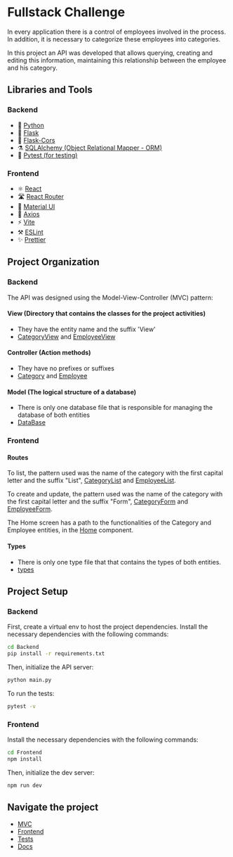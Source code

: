 # Fullstack Challenge

In every application there is a control of employees involved in the process. In addition, it is necessary to categorize these employees into categories.

In this project an API was developed that allows querying, creating and editing this information, maintaining this relationship between the employee and his category.

## Libraries and Tools

### Backend

* 🐍 [Python](https://www.python.org/)
* 🧪 [Flask](https://flask.palletsprojects.com/en/2.3.x/)
* 🧪 [Flask-Cors](https://flask-cors.readthedocs.io/en/latest/)
* ⚗️ [SQLAlchemy (Object Relational Mapper - ORM)](https://flask-sqlalchemy.palletsprojects.com/en/3.0.x/)
* 🚧 [Pytest (for testing)](https://docs.pytest.org/en/7.3.x/)

### Frontend

* ⚛️ [React](https://react.dev/)
* 🛣️ [React Router](https://reactrouter.com/en/main)
* 💅 [Material UI](https://mui.com/)
* 🛜 [Axios](https://axios-http.com/)
* ⚡️ [Vite](https://vitejs.dev/)
* ⚒️ [ESLint](https://eslint.org/)
* ✨ [Prettier](https://prettier.io/)

## Project Organization

### Backend

The API was designed using the Model-View-Controller (MVC) pattern:

#### View (Directory that contains the classes for the project activities)

* They have the entity name and the suffix 'View'
* [CategoryView](Backend/Src/View/CategoryView.py) and [EmployeeView](Backend/Src/View/EmployeeView.py)

#### Controller (Action methods)

* They have no prefixes or suffixes
* [Category](Backend/Src/Controller/Category.py) and [Employee](Backend/Src/Controller/Employee.py)

#### Model (The logical structure of a database)

* There is only one database file that is responsible for managing the database of both entities
* [DataBase](Backend/Src/Model/DataBase.py)

### Frontend

#### Routes

To list, the pattern used was the name of the category with the first capital letter and the suffix "List", [CategoryList](Frontend/src/routes/CategoryList.tsx) and [EmployeeList](Frontend/src/routes/EmployeeList.tsx).

To create and update, the pattern used was the name of the category with the first capital letter and the suffix "Form", [CategoryForm](Frontend/src/routes/CategoryForm.tsx) and [EmployeeForm](Frontend/src/routes/EmployeeForm.tsx).

The Home screen has a path to the functionalities of the Category and Employee entities, in the [Home](Frontend/src/routes/Home.tsx) component.

#### Types

* There is only one type file that that contains the types of both entities.
* [types](Frontend/src/types/types.ts)

## Project Setup

### Backend

First, create a virtual env to host the project dependencies.
Install the necessary dependencies with the following commands:

```bash
cd Backend
pip install -r requirements.txt
```

Then, initialize the API server:

```bash
python main.py
```

To run the tests:

```bash
pytest -v
```

### Frontend

Install the necessary dependencies with the following commands:

```bash
cd Frontend
npm install
```

Then, initialize the dev server:

```bash
npm run dev
```

## Navigate the project

* [MVC](https://github.com/mabisteinkirch/Project/tree/main/Backend/Src)
* [Frontend](https://github.com/mabisteinkirch/Project/tree/main/Frontend)
* [Tests](https://github.com/mabisteinkirch/Project/tree/main/Backend/tests)
* [Docs](https://github.com/mabisteinkirch/Project/tree/main/Backend/docs)
